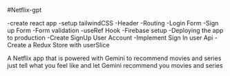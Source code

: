 #Netflix-gpt

-create react app
-setup tailwindCSS
-Header
-Routing 
-Login Form 
-Sign up Form 
-Form validation 
-useRef Hook
-Firebase setup
-Deploying the app to production
-Create SignUp User Account
-Implement Sign In user Api
-Create a Redux Store with userSlice


A Netflix app that is powered with Gemini to recommend movies and series just tell what you feel like and let Gemini recommend you movies and series 

